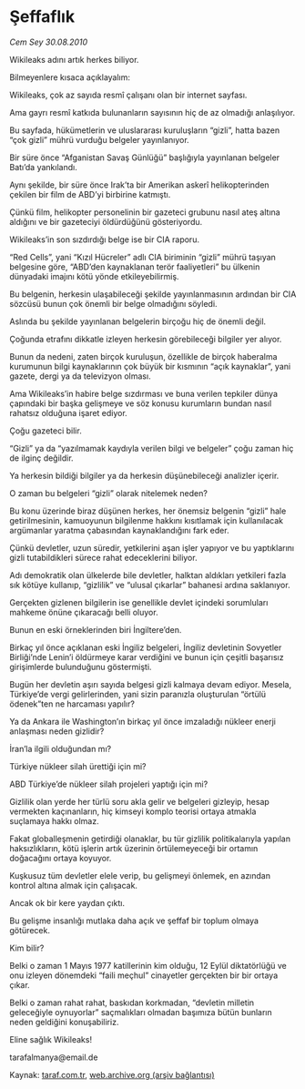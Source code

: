 # Şeffaflık

*Cem Sey 30.08.2010*

<div class="yazi"><p>Wikileaks adını artık herkes biliyor.</p>
<p>Bilmeyenlere kısaca açıklayalım:</p>
<p>Wikileaks, çok az sayıda resmî çalışanı olan bir internet sayfası.</p>
<p>Ama gayrı resmî katkıda bulunanların sayısının hiç de az olmadığı anlaşılıyor.</p>
<p>Bu sayfada, hükümetlerin ve uluslararası kuruluşların “gizli”, hatta bazen “çok gizli” mührü vurduğu belgeler yayınlanıyor.</p>
<p>Bir süre önce “Afganistan Savaş Günlüğü” başlığıyla yayınlanan belgeler Batı’da yankılandı.</p>
<p>Aynı şekilde, bir süre önce Irak’ta bir Amerikan askerî helikopterinden çekilen bir film de ABD’yi birbirine katmıştı.</p>
<p>Çünkü film, helikopter personelinin bir gazeteci grubunu nasıl ateş altına aldığını ve bir gazeteciyi öldürdüğünü gösteriyordu.</p>
<p>Wikileaks’in son sızdırdığı belge ise bir CIA raporu.</p>
<p>“Red Cells”, yani “Kızıl Hücreler” adlı CIA biriminin “gizli” mührü taşıyan belgesine göre, “ABD’den kaynaklanan terör faaliyetleri” bu ülkenin dünyadaki imajını kötü yönde etkileyebilirmiş.</p>
<p>Bu belgenin, herkesin ulaşabileceği şekilde yayınlanmasının ardından bir CIA sözcüsü bunun çok önemli bir belge olmadığını söyledi.</p>
<p>Aslında bu şekilde yayınlanan belgelerin birçoğu hiç de önemli değil.</p>
<p>Çoğunda etrafını dikkatle izleyen herkesin görebileceği bilgiler yer alıyor.</p>
<p>Bunun da nedeni, zaten birçok kuruluşun, özellikle de birçok haberalma kurumunun bilgi kaynaklarının çok büyük bir kısmının “açık kaynaklar”, yani gazete, dergi ya da televizyon olması.</p>
<p>Ama Wikileaks’in habire belge sızdırması ve buna verilen tepkiler dünya çapındaki bir başka gelişmeye ve söz konusu kurumların bundan nasıl rahatsız olduğuna işaret ediyor.</p>
<p>Çoğu gazeteci bilir.</p>
<p>“Gizli” ya da “yazılmamak kaydıyla verilen bilgi ve belgeler” çoğu zaman hiç de ilginç değildir.</p>
<p>Ya herkesin bildiği bilgiler ya da herkesin düşünebileceği analizler içerir.</p>
<p>O zaman bu belgeleri “gizli” olarak nitelemek neden?</p>
<p>Bu konu üzerinde biraz düşünen herkes, her önemsiz belgenin “gizli” hale getirilmesinin, kamuoyunun bilgilenme hakkını kısıtlamak için kullanılacak argümanlar yaratma çabasından kaynaklandığını fark eder.</p>
<p>Çünkü devletler, uzun süredir, yetkilerini aşan işler yapıyor ve bu yaptıklarını gizli tutabildikleri sürece rahat edeceklerini biliyor.</p>
<p>Adı demokratik olan ülkelerde bile devletler, halktan aldıkları yetkileri fazla sık kötüye kullanıp, “gizlilik” ve “ulusal çıkarlar” bahanesi ardına saklanıyor.</p>
<p>Gerçekten gizlenen bilgilerin ise genellikle devlet içindeki sorumluları mahkeme önüne çıkaracağı belli oluyor. </p>
<p>Bunun en eski örneklerinden biri İngiltere’den.</p>
<p>Birkaç yıl önce açıklanan eski İngiliz belgeleri, İngiliz devletinin Sovyetler Birliği’nde Lenin’i öldürmeye karar verdiğini ve bunun için çeşitli başarısız girişimlerde bulunduğunu göstermişti.</p>
<p>Bugün her devletin aşırı sayıda belgesi gizli kalmaya devam ediyor. Mesela, Türkiye’de vergi gelirlerinden, yani sizin paranızla oluşturulan “örtülü ödenek”ten ne harcaması yapılır?</p>
<p>Ya da Ankara ile Washington’ın birkaç yıl önce imzaladığı nükleer enerji anlaşması neden gizlidir?</p>
<p>İran’la ilgili olduğundan mı?</p>
<p>Türkiye nükleer silah ürettiği için mi?</p>
<p>ABD Türkiye’de nükleer silah projeleri yaptığı için mi?</p>
<p>Gizlilik olan yerde her türlü soru akla gelir ve belgeleri gizleyip, hesap vermekten kaçınanların, hiç kimseyi komplo teorisi ortaya atmakla suçlamaya hakkı olmaz.</p>
<p>Fakat globalleşmenin getirdiği olanaklar, bu tür gizlilik politikalarıyla yapılan haksızlıkların, kötü işlerin artık üzerinin örtülemeyeceği bir ortamın doğacağını ortaya koyuyor.</p>
<p>Kuşkusuz tüm devletler elele verip, bu gelişmeyi önlemek, en azından kontrol altına almak için çalışacak.</p>
<p>Ancak ok bir kere yaydan çıktı.</p>
<p>Bu gelişme insanlığı mutlaka daha açık ve şeffaf bir toplum olmaya götürecek.</p>
<p>Kim bilir?</p>
<p>Belki o zaman 1 Mayıs 1977 katillerinin kim olduğu, 12 Eylül diktatörlüğü ve onu izleyen dönemdeki “faili meçhul” cinayetler gerçekten bir bir ortaya çıkar.</p>
<p>Belki o zaman rahat rahat, baskıdan korkmadan, “devletin milletin geleceğiyle oynuyorlar” saçmalıkları olmadan başımıza bütün bunların neden geldiğini konuşabiliriz.</p>
<p>Eline sağlık Wikileaks!</p>
<p>tarafalmanya@email.de </p></div>

Kaynak: [taraf.com.tr](http://www.taraf.com.tr:80/cem-sey/makale-seffaflik.htm), [web.archive.org (arşiv bağlantısı)](http://web.archive.org/web/20100831200350/http://www.taraf.com.tr:80/cem-sey/makale-seffaflik.htm)
